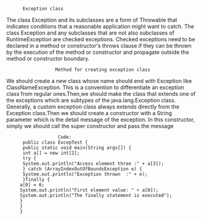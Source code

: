           Exception class
   The class Exception and its subclasses are a form of Throwable that indicates conditions that a reasonable application might want to catch.
The class Exception and any subclasses that are not also subclasses of RuntimeException are checked exceptions. Checked exceptions need to be declared in a method or constructor's throws clause if they can be thrown by the execution of the method or constructor and propagate outside the method or constructor boundary.
                       
                      Method for creating exception class
   We should  create a new class whose name should end with Exception like ClassNameException.  This is a convention to differentiate an exception class from regular ones.Then,we should    make  the class that extends one of the exceptions which are subtypes of the    java.lang.Exception class. Generally, a custom exception class always extends directly from    the Exception class.Then we should create a constructor with a String parameter which is    the detail message of the exception. In this constructor, simply we should call the super    constructor and pass the message
   
                       Code: 
          public class ExcepTest {
          public static void main(String args[]) {
          int a[] = new int[2];
          try {
          System.out.println("Access element three :" + a[3]);
          } catch (ArrayIndexOutOfBoundsException e) {
          System.out.println("Exception thrown  :" + e);
          }finally {
         a[0] = 6;
         System.out.println("First element value: " + a[0]);
         System.out.println("The finally statement is executed");
         }
         }
         }
  
